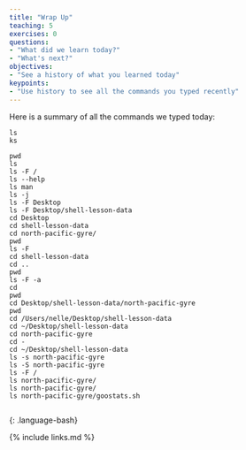 ```yaml
---
title: "Wrap Up"
teaching: 5
exercises: 0
questions:
- "What did we learn today?"
- "What's next?"
objectives:
- "See a history of what you learned today"
keypoints:
- "Use history to see all the commands you typed recently"
---
```


Here is a summary of all the commands we typed today:


```
ls
ks

pwd
ls
ls -F /
ls --help
ls man
ls -j
ls -F Desktop
ls -F Desktop/shell-lesson-data
cd Desktop
cd shell-lesson-data
cd north-pacific-gyre/
pwd
ls -F
cd shell-lesson-data
cd ..
pwd
ls -F -a
cd
pwd
cd Desktop/shell-lesson-data/north-pacific-gyre
pwd
cd /Users/nelle/Desktop/shell-lesson-data
cd ~/Desktop/shell-lesson-data
cd north-pacific-gyre
cd -
cd ~/Desktop/shell-lesson-data
ls -s north-pacific-gyre
ls -S north-pacific-gyre
ls -F /
ls north-pacific-gyre/
ls north-pacific-gyre/
ls north-pacific-gyre/goostats.sh


```
{: .language-bash}


{% include links.md %}
